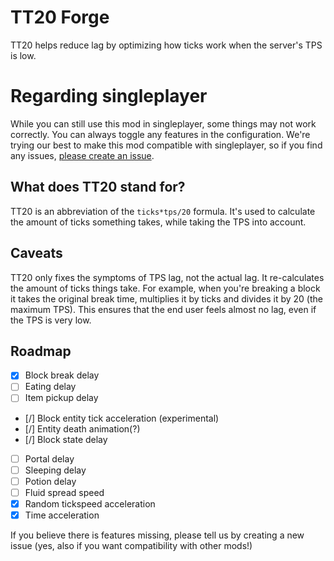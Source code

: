 # TT20 Forge
TT20 helps reduce lag by optimizing how ticks work when the server's TPS is low.

# Regarding singleplayer
While you can still use this mod in singleplayer, some things may not work correctly. You can always toggle any features in the configuration. We're trying our best to make this mod compatible with singleplayer, so if you find any issues, [please create an issue](https://github.com/snackbag/TT20/issues).

## What does TT20 stand for?
TT20 is an abbreviation of the `ticks*tps/20` formula. It's used to calculate the amount of ticks something takes, while taking the TPS into account.

## Caveats
TT20 only fixes the symptoms of TPS lag, not the actual lag. It re-calculates the amount of ticks things take. For example, when you're breaking a block it takes the original break time, multiplies it by ticks and divides it by 20 (the maximum TPS). This ensures that the end user feels almost no lag, even if the TPS is very low.

## Roadmap
- [X] Block break delay
- [ ] Eating delay
- [ ] Item pickup delay
- [/] Block entity tick acceleration (experimental)
- [/] Entity death animation(?)
- [/] Block state delay
- [ ] Portal delay
- [ ] Sleeping delay
- [ ] Potion delay
- [ ] Fluid spread speed
- [X] Random tickspeed acceleration
- [X] Time acceleration

If you believe there is features missing, please tell us by creating a new issue (yes, also if you want compatibility with other mods!)
